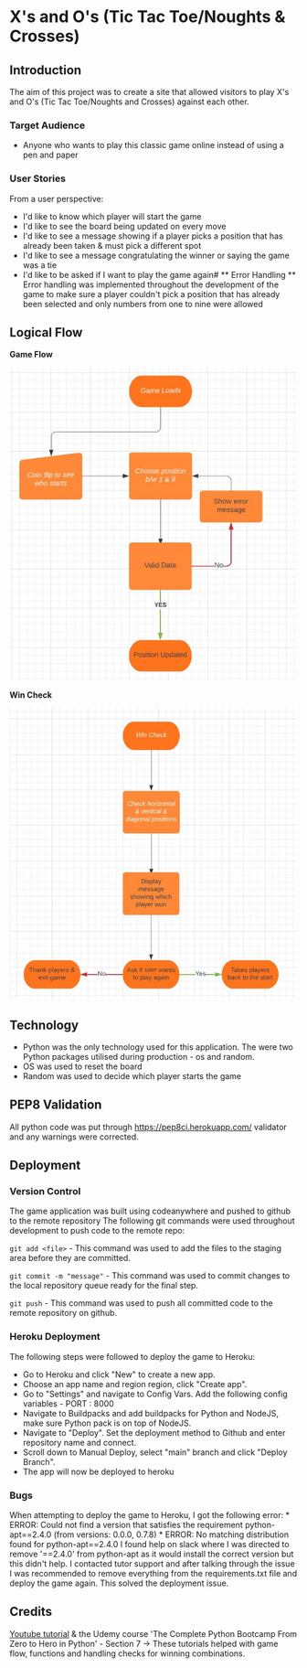 # X's and O's (Tic Tac Toe/Noughts & Crosses)
## Introduction
The aim of this project was to create a site that allowed visitors to play X's and O's (Tic Tac Toe/Noughts and Crosses) against each other.
### Target Audience
* Anyone who wants to play this classic game online instead of using a pen and paper
### User Stories
From a user perspective:
  * I'd like to know which player will start the game
  * I'd like to see the board being updated on every move
  * I'd like to see a message showing if a player picks a position that has already been taken & must pick a different spot
  * I'd like to see a message congratulating the winner or saying the game was a tie
  * I'd like to be asked if I want to play the game again# 
** Error Handling **
Error handling was implemented throughout the development of the game to make sure a player couldn't pick a position that has already been selected and only numbers from one to nine were allowed

## Logical Flow
**Game Flow**

![Game Flow](docs/game_flow.JPG)

**Win Check**

![Win Check](docs/win_check.JPG)

## Technology
* Python was the only technology used for this application. The were two Python packages utilised during production - os and random.
* OS was used to reset the board 
* Random was used to decide which player starts the game

## PEP8 Validation
All python code was put through https://pep8ci.herokuapp.com/ validator and any warnings were corrected.

## Deployment

### Version Control
The game application was built using codeanywhere and pushed to github to the remote repository
The following git commands were used throughout development to push code to the remote repo:

```git add <file>``` - This command was used to add the files to the staging area before they are committed.

```git commit -m "message"``` - This command was used to commit changes to the local repository queue ready for the final step.

```git push``` - This command was used to push all committed code to the remote repository on github.

### Heroku Deployment

The following steps were followed to deploy the game to Heroku:

* Go to Heroku and click "New" to create a new app.
* Choose an app name and region region, click "Create app".
* Go to "Settings" and navigate to Config Vars. Add the following config variables - PORT : 8000
* Navigate to Buildpacks and add buildpacks for Python and NodeJS, make sure Python pack is on top of NodeJS.
* Navigate to "Deploy". Set the deployment method to Github and enter repository name and connect.
* Scroll down to Manual Deploy, select "main" branch and click "Deploy Branch".
* The app will now be deployed to heroku

### Bugs
When attempting to deploy the game to Heroku, I got the following error:
    * ERROR: Could not find a version that satisfies the requirement python-apt==2.4.0 (from versions: 0.0.0, 0.7.8)
    * ERROR: No matching distribution found for python-apt==2.4.0
I found help on slack where I was directed to remove '==2.4.0' from python-apt as it would install the correct version but this didn't help. I contacted tutor support and after talking through the issue I was recommended to remove everything from the requirements.txt file and deploy the game again. This solved the deployment issue.

## Credits
[Youtube tutorial](https://www.youtube.com/watch?v=Q6CCdCBVypg&ab_channel=CDcodes) & the Udemy course 'The Complete Python Bootcamp From Zero to Hero in Python' - Section 7 -> These tutorials helped with game flow, functions and handling checks for winning combinations.
